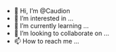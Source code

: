 - 👋 Hi, I’m @Caudion
- 👀 I’m interested in ...
- 🌱 I’m currently learning ...
- 💞️ I’m looking to collaborate on ...
- 📫 How to reach me ...

<!---
Caudion/Caudion is a ✨ special ✨ repository because its `README.md` (this file) appears on your GitHub profile.
You can click the Preview link to take a look at your changes.
--->
